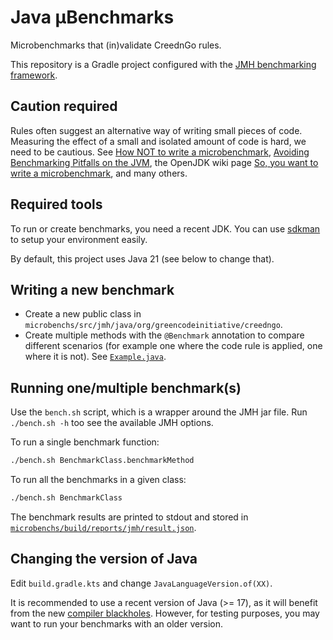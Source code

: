 # Java µBenchmarks

Microbenchmarks that (in)validate CreednGo rules.

This repository is a Gradle project configured with the [JMH benchmarking framework](https://github.com/openjdk/jmh).

## Caution required

Rules often suggest an alternative way of writing small pieces of code.
Measuring the effect of a small and isolated amount of code is hard, we need to be cautious.
See [How NOT to write a microbenchmark](https://fr.slideshare.net/slideshow/2002-microbenchmarks/28737615), [Avoiding Benchmarking Pitfalls on the JVM](https://www.oracle.com/technical-resources/articles/java/architect-benchmarking.html), the OpenJDK wiki page [So, you want to write a microbenchmark](https://wiki.openjdk.org/display/HotSpot/Micro-Benchmark), and many others.

## Required tools

To run or create benchmarks, you need a recent JDK.
You can use [sdkman](https://sdkman.io/) to setup your environment easily.

By default, this project uses Java 21 (see below to change that).

## Writing a new benchmark

- Create a new public class in `microbenchs/src/jmh/java/org/greencodeinitiative/creedngo`.
- Create multiple methods with the `@Benchmark` annotation to compare different scenarios (for example one where the code rule is applied, one where it is not). See [`Example.java`](microbenchs/src/jmh/java/org/greencodeinitiative/creedngo/Example.java).

## Running one/multiple benchmark(s)

Use the `bench.sh` script, which is a wrapper around the JMH jar file.
Run `./bench.sh -h` too see the available JMH options.

To run a single benchmark function:

```sh
./bench.sh BenchmarkClass.benchmarkMethod
```

To run all the benchmarks in a given class:

```sh
./bench.sh BenchmarkClass
```

The benchmark results are printed to stdout and stored in [`microbenchs/build/reports/jmh/result.json`](microbenchs/build/reports/jmh/result.json).

## Changing the version of Java

Edit `build.gradle.kts` and change `JavaLanguageVersion.of(XX)`.

It is recommended to use a recent version of Java (>= 17), as it will benefit from the new [compiler blackholes](https://shipilev.net/jvm/anatomy-quarks/27-compiler-blackholes/).
However, for testing purposes, you may want to run your benchmarks with an older version.
